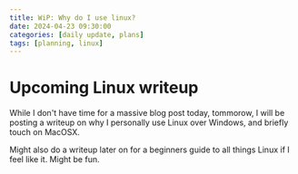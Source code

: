 ```yaml
---
title: WiP: Why do I use linux?
date: 2024-04-23 09:30:00
categories: [daily update, plans]
tags: [planning, linux]
---
```

# Upcoming Linux writeup

While I don't have time for a massive blog post today, tommorow, I will be posting a writeup on why I personally use Linux over Windows, and briefly touch on MacOSX.

Might also do a writeup later on for a beginners guide to all things Linux if I feel like it. Might be fun.
